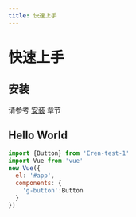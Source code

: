 ```yaml
---
title: 快速上手
---
```


# 快速上手

## 安装
请参考 [安装](../install/) 章节

## Hello World

```javascript
import {Button} from 'Eren-test-1'
import Vue from 'vue'
new Vue({
  el: '#app',
  components: {
    'g-button':Button
  }
})
```
